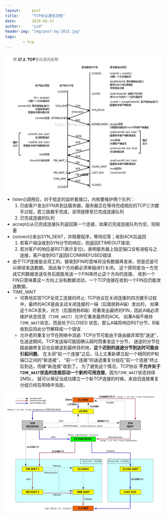 ```yaml
---
layout:     post
title:      "TCP协议通信流程"
date:       2016-06-17
author:     "ysd"
header-img: "img/post-bg-2015.jpg"
tags:      
        - tcp
---
```


![](/img/in-post/2016-06-17-tcp.jpg)

+ listen()调用后，对于给定的监听套接口，内核要维护两个队列：
    1. 已由客户发出SYN并到达服务器，服务器正在等待完成相应的TCP三次握手过程，若三路握手完成，该项就移至已完成连接队列
    2. 已完成连接的队列
+ accept()从已完成连接队列返回第一个连接，如果已完成连接队列为空，则阻塞
+ connect()发出SYN_SENT，并阻塞程序，等待应答；收到ACK后返回
    1. 若客户端没收到SYN分节的响应，则返回ETIMEOUT错误;
    2. 若对客户的响应是RST(表示复位)，表明服务器上指定端口没有进程与之连接，客户收到RST返回ECONNREFUSED错误
+ 由于TCP连接是全双工的，接收到FIN时意味将没有数据再发来，但是还是可以继续发送数据。
因此每个方向都必须单独进行关闭。
这个原则是当一方完成它的数据发送任务后就能发送一个FIN来终止这个方向的连接。
收到一个 FIN只意味着这一方向上没有数据流动，一个TCP连接在收到一个FIN后仍能发送数据。
+ TIME_WAIT
    + 可靠地实现TCP全双工连接的终止: 
TCP协议在关闭连接的四次握手过程中，最终的ACK是由主动关闭连接的一端（后面统称A端）发出的，
如果这个ACK丢失，对方（后面统称B端）将重发出最终的FIN，因此A端必须维护状态信息（`TIME_WAIT`）允许它重发最终的ACK。
如果A端不维持`TIME_WAIT`状态，而是处于CLOSED 状态，那么A端将响应RST分节，B端收到后将此分节解释成一个错误
    + 允许老的重复分节在网络中消逝: 
TCP分节可能由于路由器异常而“迷途”，在迷途期间，TCP发送端可能因确认超时而重发这个分节，
迷途的分节在路由器修复后也会被送到最终目的地，__这个迟到的迷途分节到达时可能会引起问题__。
在关闭“前一个连接”之后，马上又重新建立起一个相同的IP和端口之间的“新连接”，
“前一个连接”的迷途重复分组在“前一个连接”终止后到达，而被“新连接”收到了。
为了避免这个情况，TCP协议 __不允许处于`TIME_WAIT`状态的连接启动一个新的可用连接__，因为`TIME_WAIT`状态持续2MSL，
就可以保证当成功建立一个新TCP连接的时候，来自旧连接重复分组已经在网络中消逝。

![](/img/in-post/2016-07-29-tcp.jpg)
